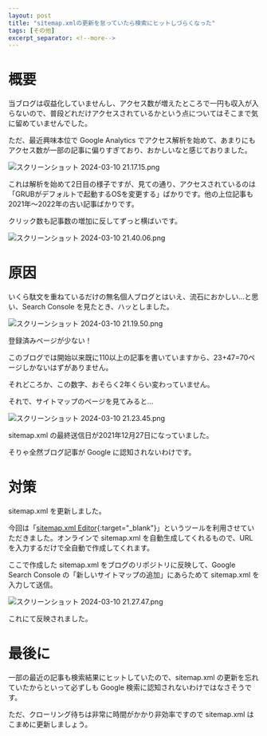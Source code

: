 ```yaml
---
layout: post
title: "sitemap.xmlの更新を怠っていたら検索にヒットしづらくなった"
tags: [その他]
excerpt_separator: <!--more-->
---
```


# 概要

当ブログは収益化していませんし、アクセス数が増えたところで一円も収入が入らないので、普段どれだけアクセスされているかという点についてはそこまで気に留めていませんでした。

ただ、最近興味本位で Google Analytics でアクセス解析を始めて、あまりにもアクセス数が一部の記事に偏りすぎており、おかしいなと感じておりました。

![スクリーンショット 2024-03-10 21.17.15.png](../../../assets/img/post/2024-03-10/スクリーンショット%202024-03-10%2021.17.15.webp)

これは解析を始めて2日目の様子ですが、見ての通り、アクセスされているのは「GRUBがデフォルトで起動するOSを変更する」ばかりです。他の上位記事も2021年〜2022年の古い記事ばかりです。

クリック数も記事数の増加に反してずっと横ばいです。

![スクリーンショット 2024-03-10 21.40.06.png](../../../assets/img/post/2024-03-10/スクリーンショット%202024-03-10%2021.40.06.webp)

<!--more-->

# 原因

いくら駄文を重ねているだけの無名個人ブログとはいえ、流石におかしい…と思い、Search Console を見たとき、ハッとしました。

![スクリーンショット 2024-03-10 21.19.50.png](../../../assets/img/post/2024-03-10/スクリーンショット%202024-03-10%2021.19.50.webp)

登録済みページが少ない！

このブログでは開始以来既に110以上の記事を書いていますから、23+47=70ページしかないはずがありません。

それどころか、この数字、おそらく2年くらい変わっていません。

それで、サイトマップのページを見てみると…

![スクリーンショット 2024-03-10 21.23.45.png](../../../assets/img/post/2024-03-10/スクリーンショット%202024-03-10%2021.23.45.webp)

sitemap.xml の最終送信日が2021年12月27日になっていました。

そりゃ全然ブログ記事が Google に認知されないわけです。

# 対策

sitemap.xml を更新しました。

今回は「[sitemap.xml Editor](http://www.sitemapxml.jp/){:target="_blank"}」というツールを利用させていただきました。オンラインで sitemap.xml を自動生成してくれるもので、URL を入力するだけで全自動で作成してくれます。

ここで作成した sitemap.xml をブログのリポジトリに反映して、Google Search Console の「新しいサイトマップの追加」にあらためて sitemap.xml を入力して送信。

![スクリーンショット 2024-03-10 21.27.47.png](../../../assets/img/post/2024-03-10/スクリーンショット%202024-03-10%2021.27.47.webp)

これにて反映されました。

# 最後に

一部の最近の記事も検索結果にヒットしていたので、sitemap.xml の更新を忘れていたからといって必ずしも Google 検索に認知されないわけではなさそうです。

ただ、クローリング待ちは非常に時間がかかり非効率ですので sitemap.xml はこまめに更新しましょう。
